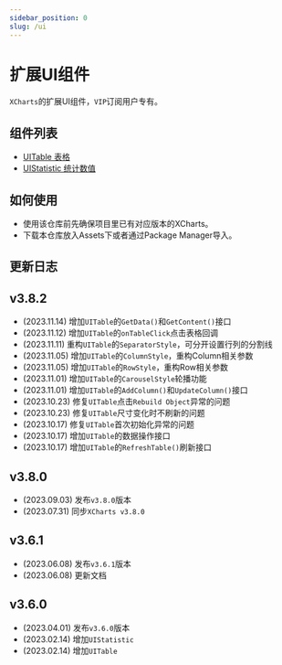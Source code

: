 ```yaml
---
sidebar_position: 0
slug: /ui
---
```


# 扩展UI组件

`XCharts`的扩展UI组件，`VIP`订阅用户专有。

## 组件列表

* [UITable 表格](ui_table.md)
* [UIStatistic 统计数值](ui_statistic.md)

## 如何使用

* 使用该仓库前先确保项目里已有对应版本的XCharts。
* 下载本仓库放入Assets下或者通过Package Manager导入。

## 更新日志

## v3.8.2

* (2023.11.14) 增加`UITable`的`GetData()`和`GetContent()`接口
* (2023.11.12) 增加`UITable`的`onTableClick`点击表格回调
* (2023.11.11) 重构`UITable`的`SeparatorStyle`，可分开设置行列的分割线
* (2023.11.05) 增加`UITable`的`ColumnStyle`，重构Column相关参数
* (2023.11.05) 增加`UITable`的`RowStyle`，重构Row相关参数
* (2023.11.01) 增加`UITable`的`CarouselStyle`轮播功能
* (2023.11.01) 增加`UITable`的`AddColumn()`和`UpdateColumn()`接口
* (2023.10.23) 修复`UITable`点击`Rebuild Object`异常的问题
* (2023.10.23) 修复`UITable`尺寸变化时不刷新的问题
* (2023.10.17) 修复`UITable`首次初始化异常的问题
* (2023.10.17) 增加`UITable`的数据操作接口
* (2023.10.17) 增加`UITable`的`RefreshTable()`刷新接口

## v3.8.0

* (2023.09.03) 发布`v3.8.0`版本
* (2023.07.31) 同步`XCharts v3.8.0`

## v3.6.1

* (2023.06.08) 发布`v3.6.1`版本
* (2023.06.08) 更新文档

## v3.6.0

* (2023.04.01) 发布`v3.6.0`版本
* (2023.02.14) 增加`UIStatistic`
* (2023.02.14) 增加`UITable`
